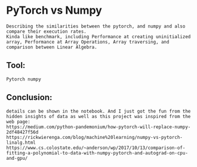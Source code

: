 # PyTorch vs Numpy 

    Describing the similarities between the pytorch, and numpy and also compare their execution rates. 
    Kinda like benchmark, including Performance at creating uninitialized array, Performance at Array Operations, Array traversing, and comparison between Linear Algebra. 

## Tool:
    Pytorch numpy 

## Conclusion: 
    details can be shown in the notebook. And I just got the fun from the hidden insights of data as well as this project was inspired from the web page: 
    https://medium.com/python-pandemonium/how-pytorch-will-replace-numpy-2df48427f56d
    https://rickwierenga.com/blog/machine%20learning/numpy-vs-pytorch-linalg.html
    https://www.cs.colostate.edu/~anderson/wp/2017/10/13/comparison-of-fitting-a-polynomial-to-data-with-numpy-pytorch-and-autograd-on-cpu-and-gpu/
